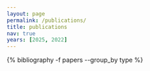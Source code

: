 ```yaml
---
layout: page
permalink: /publications/
title: publications
nav: true
years: [2025, 2022]
---
```

<!-- _pages/publications.md -->
<div class="publications">
  {% bibliography -f papers --group_by type %} 
</div>
